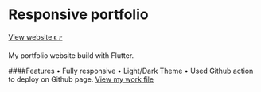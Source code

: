 # Responsive portfolio

[View website 👉](https://soethan98.github.io/#/)

My portfolio website build with Flutter.

####Features
• Fully responsive
• Light/Dark Theme
• Used Github action to deploy on Github page. [View my work file](.github/workflows/deploy.yml)
